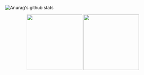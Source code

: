 ![Anurag's github stats](https://github-readme-stats.vercel.app/api?username=gone2808&show_icons=true&theme=omni)

<div align="center">
	<img height="180em" src="https://github-readme-stats.vercel.app/api?username=gone2808&show_icons=true&hide_border=true&&count_private=true&include_all_commits=true&theme=dark"/>
	<img height="180em" src="https://github-readme-stats.vercel.app/api/top-langs/?username=gone2808&theme=dark&show_icons=true&hide_border=true&layout=compact&langs_count=6"/>
</div>
